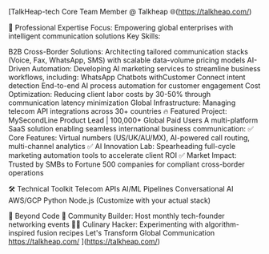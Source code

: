 [TalkHeap-tech
​​Core Team Member @ Talkheap​​
🌐(https://talkheap.com/)

🚀 Professional Expertise
​​Focus​​: Empowering global enterprises with intelligent communication solutions
​​Key Skills​​:

​​B2B Cross-Border Solutions​​: Architecting tailored communication stacks (Voice, Fax, WhatsApp, SMS) with scalable data-volume pricing models
​​AI-Driven Automation​​: Developing AI marketing services to streamline business workflows, including:
WhatsApp Chatbots with ​​Customer Connect​​ intent detection
End-to-end AI process automation for customer engagement
​​Cost Optimization​​: Reducing client labor costs by 30-50% through communication latency minimization
​​Global Infrastructure​​: Managing telecom API integrations across 30+ countries
🔥 Featured Project: MySecondLine
​​Product Lead | 100,000+ Global Paid Users​​
A multi-platform SaaS solution enabling seamless international business communication:
✅ ​​Core Features​​: Virtual numbers (US/UK/AU/MX), AI-powered call routing, multi-channel analytics
✅ ​​AI Innovation Lab​​: Spearheading full-cycle marketing automation tools to accelerate client ROI
✅ ​​Market Impact​​: Trusted by SMBs to Fortune 500 companies for compliant cross-border operations

🛠️ Technical Toolkit
Telecom APIs AI/ML Pipelines Conversational AI AWS/GCP Python Node.js
(Customize with your actual stack)

🌟 Beyond Code
🎉 Community Builder: Host monthly tech-founder networking events
👨🍳 Culinary Hacker: Experimenting with algorithm-inspired fusion recipes
​​Let's Transform Global Communication​​
https://talkheap.com/
](https://talkheap.com/)
